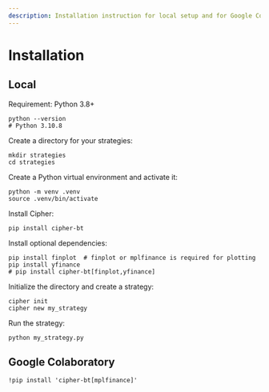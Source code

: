```yaml
---
description: Installation instruction for local setup and for Google Colaboratory.
---
```


# Installation

## Local

Requirement: Python 3.8+

```shell
python --version
# Python 3.10.8
```

Create a directory for your strategies:
```shell
mkdir strategies
cd strategies
```

Create a Python virtual environment and activate it:
```shell
python -m venv .venv
source .venv/bin/activate
```

Install Cipher:
```shell
pip install cipher-bt
```

Install optional dependencies:
```shell
pip install finplot  # finplot or mplfinance is required for plotting
pip install yfinance
# pip install cipher-bt[finplot,yfinance]
```

Initialize the directory and create a strategy:
```shell
cipher init
cipher new my_strategy
```

Run the strategy:
```shell
python my_strategy.py
```

## Google Colaboratory

```text
!pip install 'cipher-bt[mplfinance]'
```
